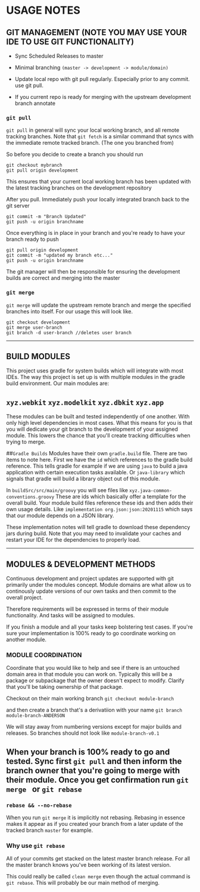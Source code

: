 # USAGE NOTES

## GIT MANAGEMENT (NOTE YOU MAY USE YOUR IDE TO USE GIT FUNCTIONALITY)
- Sync Scheduled Releases to master

- Minimal branching ```(master -> development -> module/domain)```

- Update local repo with git pull regularly. Especially prior to any commit. use git pull.

- If you current repo is ready for merging with the upstream development branch annotate 

### ``git pull``

``git pull`` in general will sync your local working branch, and all remote tracking branches. Note that ``git fetch`` is a similar command that syncs with
the immediate remote tracked branch. (The one you branched from)

So before you decide to create a branch you should run
```
git checkout mybranch
git pull origin development
```
This ensures that your current local working branch has been updated with the latest tracking branches on the development repository

After you pull. Immediately push your locally integrated branch back to the git server
```
git commit -m "Branch Updated"
git push -u origin branchname
```
Once everything is in place in your branch and you're ready to have your branch ready to push
```
git pull origin development
git commit -m "updated my branch etc..."
git push -u origin branchname
```

The git manager will then be responsible for ensuring the development builds are correct and merging into the master

### ``git merge``
``git merge`` will update the upstream remote branch and merge the specified branches into itself. For our usage this will look like. 
```
git checkout development
git merge user-branch
git branch -d user-branch //deletes user branch
```


---
## BUILD MODULES
This project uses gradle  for system builds which will integrate with most IDEs. The way this project is set up is with multiple
modules in the gradle build environment. Our main modules are:

## ``xyz.webkit`` ``xyz.modelkit`` ``xyz.dbkit`` ``xyz.app``

These modules can be built and tested independently of one another. With only high level dependencies in most cases. What this 
means for you is that you will dedicate your git branch to the development of your assigned module. This lowers the chance
that you'll create tracking difficulties when trying to merge.


##``Gradle Builds``
Modules have their own ``gradle.build`` file. There are two items to note here.
First we have the ``id`` which references to the gradle build reference. This tells gradle
for example if we are using ``java`` to build a java application with certain execution tasks available. Or ``java-library``
which signals that gradle will build a library object out of this module. 

In ``buildSrc/src/main/groovy`` you will see files like ``xyz.java-common-conventions.groovy``
These are ids which basically offer a template for the overall build. Your module build files reference these ids and then adds their own
usage details. Like ``implementation org.json:json:20201115`` which says that our module
depends on a JSON library. 

These implementation notes will tell gradle to download these dependency jars during build. Note that you may need to invalidate
your caches and restart your IDE for the dependencies to properly load.

---
## MODULES & DEVELOPMENT METHODS
Continuous development and project updates are supported with git primarily under the
modules concept. Module domains are what allow us to continously update versions of our own tasks and then
commit to the overall project.

Therefore requirements will be expressed in terms of their module functionality. And tasks will
be assigned to modules. 

If you finish a module and all your tasks keep bolstering test cases. If you're sure your implementation is 100% ready to go coordinate working
on another module. 

### MODULE COORDINATION

Coordinate that you would like to help and see if there is an untouched domain area in that module you can work on. 
Typically this will be a package or subpackage that the owner doesn't expect to modify. Clarify that you'll be taking ownership of that package.

Checkout on their main working branch
``git checkout module-branch``

and then create a branch that's a derivatiion with your name
``git branch module-branch-ANDERSON``

We will stay away from numbering versions except for major builds and releases.
So branches should not look like ``module-branch-v0.1``

When your branch is 100% ready to go and tested. Sync first
``git pull``
and then inform the branch owner that you're going to merge with their module.
Once you get confirmation run ``git merge ``  or ```git rebase```
---

### ``rebase && --no-rebase`` 
When you run ``git merge`` it is implicitly not rebasing. Rebasing in essence makes it appear as if you created your branch from a later update
of the tracked branch ```master``` for example.

### Why use ``git rebase``
All of your commits get stacked on the latest master branch release. For all the master branch knows you've been working of its latest version. 

This could really be called ``clean merge`` even though the actual command is ``git rebase``.
This will probably be our main method of merging. 

